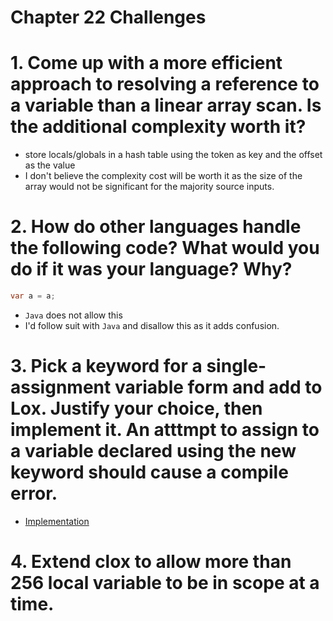 Chapter 22 Challenges
=====================

# 1. Come up with a more efficient approach to resolving a reference to a variable than a linear array scan. Is the additional complexity worth it?

* store locals/globals in a hash table using the token as key and the offset as the value
* I don't believe the complexity cost will be worth it as the size of the array would not be significant for the majority source inputs.

# 2. How do other languages handle the following code? What would you do if it was your language? Why?

```java
var a = a;
```
* `Java` does not allow this
* I'd follow suit with `Java` and disallow this as it adds confusion.

# 3. Pick a keyword for a single-assignment variable form and add to Lox. Justify your choice, then implement it. An atttmpt to assign to a variable declared using the new keyword should cause a compile error.

* [Implementation](./single-assignment-variable)

# 4. Extend clox to allow more than 256 local variable to be in scope at a time.

